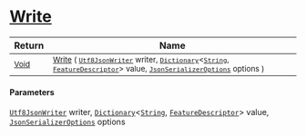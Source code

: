 # [Write](./NetCoreFeatureDescriptorDictionaryConverter-100664121.md)



| Return | Name | 
| --- | --- | 
| <sub>[Void](https://docs.microsoft.com/en-us/dotnet/api/System.Void)</sub>| <sub>[Write](./NetCoreFeatureDescriptorDictionaryConverter-100664121.md) ( [`Utf8JsonWriter`](https://docs.microsoft.com/en-us/dotnet/api/System.Text.Json.Utf8JsonWriter) writer, [`Dictionary`](https://docs.microsoft.com/en-us/dotnet/api/System.Collections.Generic.Dictionary-2)\<[`String`](https://docs.microsoft.com/en-us/dotnet/api/System.String), [`FeatureDescriptor`](./../../../FeatureDescriptor.md)> value, [`JsonSerializerOptions`](https://docs.microsoft.com/en-us/dotnet/api/System.Text.Json.JsonSerializerOptions) options )</sub>| <br>


#### Parameters
[`Utf8JsonWriter`](https://docs.microsoft.com/en-us/dotnet/api/System.Text.Json.Utf8JsonWriter) writer, [`Dictionary`](https://docs.microsoft.com/en-us/dotnet/api/System.Collections.Generic.Dictionary-2)\<[`String`](https://docs.microsoft.com/en-us/dotnet/api/System.String), [`FeatureDescriptor`](./../../../FeatureDescriptor.md)> value, [`JsonSerializerOptions`](https://docs.microsoft.com/en-us/dotnet/api/System.Text.Json.JsonSerializerOptions) options